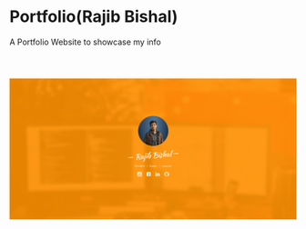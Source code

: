 # Portfolio(Rajib Bishal)
A Portfolio Website to showcase my info<br><br>
# <img src="images/portfolio.png">
